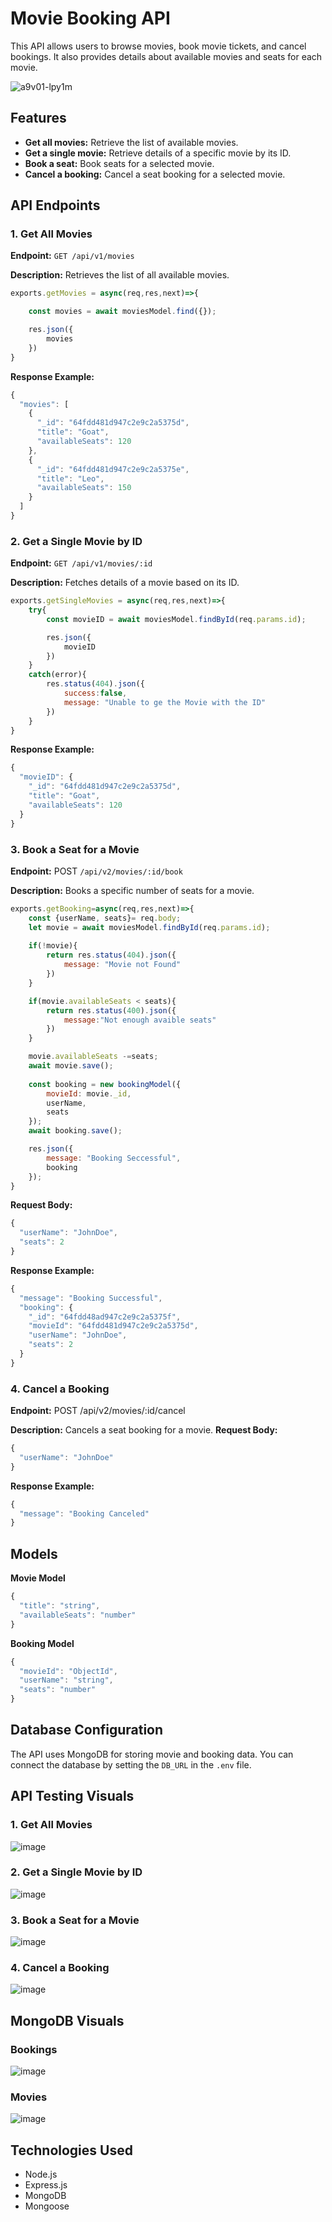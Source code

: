 # Movie Booking API

This API allows users to browse movies, book movie tickets, and cancel bookings. It also provides details about available movies and seats for each movie.

![a9v01-lpy1m](https://github.com/user-attachments/assets/db6aee35-3e8c-43b9-b607-7e5cb69b86bd)

## Features

- **Get all movies:** Retrieve the list of available movies.
- **Get a single movie:** Retrieve details of a specific movie by its ID.
- **Book a seat:** Book seats for a selected movie.
- **Cancel a booking:** Cancel a seat booking for a selected movie.

## API Endpoints
### 1. Get All Movies
**Endpoint:** `GET /api/v1/movies`

**Description:** Retrieves the list of all available movies.

```javascript
exports.getMovies = async(req,res,next)=>{

    const movies = await moviesModel.find({});

    res.json({
        movies
    })
}
```
**Response Example:**
```javascript
{
  "movies": [
    {
      "_id": "64fdd481d947c2e9c2a5375d",
      "title": "Goat",
      "availableSeats": 120
    },
    {
      "_id": "64fdd481d947c2e9c2a5375e",
      "title": "Leo",
      "availableSeats": 150
    }
  ]
}
```

### 2. Get a Single Movie by ID
**Endpoint:** `GET /api/v1/movies/:id`

**Description:** Fetches details of a movie based on its ID.

```javascript
exports.getSingleMovies = async(req,res,next)=>{
    try{
        const movieID = await moviesModel.findById(req.params.id);

        res.json({
            movieID
        })
    }
    catch(error){
        res.status(404).json({
            success:false,
            message: "Unable to ge the Movie with the ID"
        })
    }
}
```

**Response Example:**
```javascript
{
  "movieID": {
    "_id": "64fdd481d947c2e9c2a5375d",
    "title": "Goat",
    "availableSeats": 120
  }
}
```

### 3. Book a Seat for a Movie
**Endpoint:** POST `/api/v2/movies/:id/book`

**Description:** Books a specific number of seats for a movie.

```javascript
exports.getBooking=async(req,res,next)=>{
    const {userName, seats}= req.body;
    let movie = await moviesModel.findById(req.params.id);
    
    if(!movie){
        return res.status(404).json({
            message: "Movie not Found"
        })
    }

    if(movie.availableSeats < seats){
        return res.status(400).json({
            message:"Not enough avaible seats"
        })
    }

    movie.availableSeats -=seats;
    await movie.save();
    
    const booking = new bookingModel({
        movieId: movie._id,
        userName,
        seats
    });
    await booking.save();

    res.json({
        message: "Booking Seccessful",
        booking
    });
}

```

**Request Body:**
```javascript
{
  "userName": "JohnDoe",
  "seats": 2
}
```
**Response Example:**
```javascript
{
  "message": "Booking Successful",
  "booking": {
    "_id": "64fdd48ad947c2e9c2a5375f",
    "movieId": "64fdd481d947c2e9c2a5375d",
    "userName": "JohnDoe",
    "seats": 2
  }
}
```

### 4. Cancel a Booking
**Endpoint:** POST /api/v2/movies/:id/cancel

**Description:** Cancels a seat booking for a movie.
**Request Body:**
```javascript
{
  "userName": "JohnDoe"
}
```
**Response Example:**
```javascript
{
  "message": "Booking Canceled"
}
```

## Models
**Movie Model**
```javascript
{
  "title": "string",
  "availableSeats": "number"
}
```
**Booking Model**
```javascript
{
  "movieId": "ObjectId",
  "userName": "string",
  "seats": "number"
}
```

## Database Configuration
The API uses MongoDB for storing movie and booking data. You can connect the database by setting the `DB_URL` in the `.env` file.

## API Testing Visuals

### 1. Get All Movies

![image](https://github.com/user-attachments/assets/5910fbcf-d3ef-4df4-83ea-3639dfd4b5ba)

### 2. Get a Single Movie by ID

![image](https://github.com/user-attachments/assets/6f929b60-a676-48e1-8126-fad4298f8de2)

### 3. Book a Seat for a Movie

![image](https://github.com/user-attachments/assets/39ab5b12-4b57-411a-8847-9cf7d79206fc)

### 4. Cancel a Booking

![image](https://github.com/user-attachments/assets/56b125bc-efb0-4fb0-a84e-a4ed71d3ded2)


## MongoDB Visuals

### Bookings
![image](https://github.com/user-attachments/assets/c16ff72b-c743-4b8c-9068-27ac1604ae0d)

### Movies
![image](https://github.com/user-attachments/assets/7e14bd07-7fb9-473e-97bc-afbe16863d90)

## Technologies Used
  - Node.js
  - Express.js
  - MongoDB
  - Mongoose

